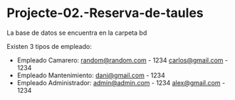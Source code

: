# Projecte-02.-Reserva-de-taules

La base de datos se encuentra en la carpeta bd

Existen 3 tipos de empleado:
- Empleado Camarero:
random@random.com - 1234
carlos@gmail.com - 1234
- Empleado Mantenimiento:
dani@gmail.com - 1234
- Empleado Administrador: 
admin@admin.com - 1234
alex@gmail.com - 1234
